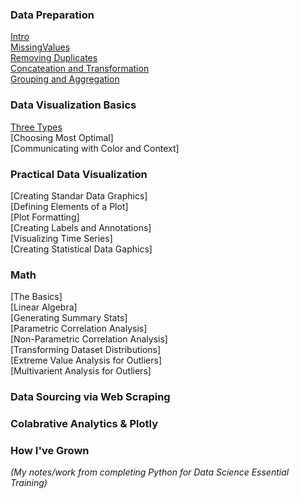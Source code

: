 ### Data Preparation
[Intro](src/IntroToDataScience.py)<br />
[MissingValues](src/MissingValues.py)<br />
[Removing Duplicates](src/RemovingDuplicates.py)<br />
[Concateation and Transformation](src/ConcatNTransform.py)<br />
[Grouping and Aggregation](src/GroupingAgg.py)<br />

### Data Visualization Basics
[Three Types](src/TypesOfVisualizations.md)<br />
[Choosing Most Optimal]<br />
[Communicating with Color and Context]<br />
### Practical Data Visualization
[Creating Standar Data Graphics]<br />
[Defining Elements of a Plot]<br />
[Plot Formatting]<br />
[Creating Labels and Annotations]<br />
[Visualizing Time Series]<br />
[Creating Statistical Data Gaphics]<br />
### Math
[The Basics]<br />
[Linear Algebra]<br />
[Generating Summary Stats]<br />
[Parametric Correlation Analysis]<br />
[Non-Parametric Correlation Analysis]<br />
[Transforming Dataset Distributions]<br />
[Extreme Value Analysis for Outliers]<br />
[Multivarient Analysis for Outliers]<br />
### Data Sourcing via Web Scraping
### Colabrative Analytics & Plotly
### How I've Grown
*(My notes/work from completing Python for Data Science Essential Training)*
